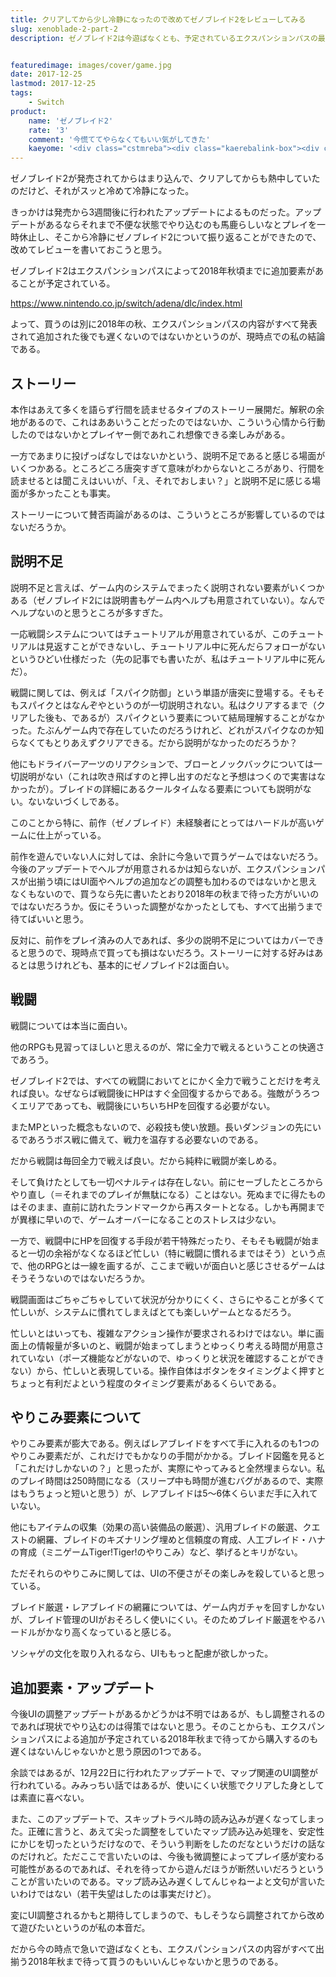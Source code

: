 ```yaml
---
title: クリアしてから少し冷静になったので改めてゼノブレイド2をレビューしてみる
slug: xenoblade-2-part-2
description: ゼノブレイド2は今遊ばなくとも、予定されているエクスパンションパスの最後の要素が追加される2018年秋まで待ってもいいのではないかと思う。戦闘が面白く、ストーリーもよく、やりこみ要素も多いのだが、今後微調整が加わる可能性があるので、それを待った方がいいのではないかというのがその理由だ。


featuredimage: images/cover/game.jpg
date: 2017-12-25
lastmod: 2017-12-25
tags: 
    - Switch
product:
    name: 'ゼノブレイド2'
    rate: '3'
    comment: '今慌ててやらなくてもいい気がしてきた'
    kaeyome: '<div class="cstmreba"><div class="kaerebalink-box"><div class="kaerebalink-image"><a href="https://www.amazon.co.jp/exec/obidos/ASIN/B075LC4PSL/illusionspace-22/" target="_blank" rel="nofollow" ><img src="https://images-fe.ssl-images-amazon.com/images/I/6144iEeGU1L._SL160_.jpg" style="border: none;" /></a></div><div class="kaerebalink-info"><div class="kaerebalink-name"><a href="https://www.amazon.co.jp/exec/obidos/ASIN/B075LC4PSL/illusionspace-22/" target="_blank" rel="nofollow" >Xenoblade2 (ゼノブレイド2) 【オリジナルマリオグッズが抽選で当たるシリアルコード配信(2018/1/8注文分まで)】</a><div class="kaerebalink-powered-date">posted with <a href="https://kaereba.com" rel="nofollow" target="_blank">カエレバ</a></div></div><div class="kaerebalink-detail"> 任天堂 2017-12-01    </div><div class="kaerebalink-link1"><div class="shoplinkamazon"><a href="https://www.amazon.co.jp/gp/search?keywords=%E3%82%BC%E3%83%8E%E3%83%96%E3%83%AC%E3%82%A4%E3%83%892&__mk_ja_JP=%E3%82%AB%E3%82%BF%E3%82%AB%E3%83%8A&tag=illusionspace-22" target="_blank" rel="nofollow" >Amazon</a></div><div class="shoplinkrakuten"><a href="https://hb.afl.rakuten.co.jp/hgc/11b85a2b.54f625b8.11b85a2c.594e2eba/?pc=http%3A%2F%2Fsearch.rakuten.co.jp%2Fsearch%2Fmall%2F%25E3%2582%25BC%25E3%2583%258E%25E3%2583%2596%25E3%2583%25AC%25E3%2582%25A4%25E3%2583%25892%2F-%2Ff.1-p.1-s.1-sf.0-st.A-v.2%3Fx%3D0%26scid%3Daf_ich_link_urltxt%26m%3Dhttp%3A%2F%2Fm.rakuten.co.jp%2F" target="_blank" rel="nofollow" >楽天市場</a></div></div></div><div class="booklink-footer"></div></div></div>'
---
```


ゼノブレイド2が発売されてからはまり込んで、クリアしてからも熱中していたのだけど、それがスッと冷めて冷静になった。

きっかけは発売から3週間後に行われたアップデートによるものだった。アップデートがあるならそれまで不便な状態でやり込むのも馬鹿らしいなとプレイを一時休止し、そこから冷静にゼノブレイド2について振り返ることができたので、改めてレビューを書いておこうと思う。

ゼノブレイド2はエクスパンションパスによって2018年秋頃までに追加要素があることが予定されている。

<a href="https://www.nintendo.co.jp/switch/adena/dlc/index.html">https://www.nintendo.co.jp/switch/adena/dlc/index.html</a>

よって、買うのは別に2018年の秋、エクスパンションパスの内容がすべて発表されて追加された後でも遅くないのではないかというのが、現時点での私の結論である。


## ストーリー


本作はあえて多くを語らず行間を読ませるタイプのストーリー展開だ。解釈の余地があるので、これはああいうことだったのではないか、こういう心情から行動したのではないかとプレイヤー側であれこれ想像できる楽しみがある。

一方であまりに投げっぱなしではないかという、説明不足であると感じる場面がいくつかある。ところどころ唐突すぎて意味がわからないところがあり、行間を読ませるとは聞こえはいいが、「え、それでおしまい？」と説明不足に感じる場面が多かったことも事実。

ストーリーについて賛否両論があるのは、こういうところが影響しているのではないだろうか。


## 説明不足


説明不足と言えば、ゲーム内のシステムでまったく説明されない要素がいくつかある（ゼノブレイド2には説明書もゲーム内ヘルプも用意されていない）。なんでヘルプないのと思うところが多すぎた。

一応戦闘システムについてはチュートリアルが用意されているが、このチュートリアルは見返すことができないし、チュートリアル中に死んだらフォローがないというひどい仕様だった（先の記事でも書いたが、私はチュートリアル中に死んだ）。

戦闘に関しては、例えば「スパイク防御」という単語が唐突に登場する。そもそもスパイクとはなんぞやというのが一切説明されない。私はクリアするまで（クリアした後も、であるが）スパイクという要素について結局理解することがなかった。たぶんゲーム内で存在していたのだろうけれど、どれがスパイクなのか知らなくてもとりあえずクリアできる。だから説明がなかったのだろうか？

他にもドライバーアーツのリアクションで、ブローとノックバックについては一切説明がない（これは吹き飛ばすのと押し出すのだなと予想はつくので実害はなかったが）。ブレイドの詳細にあるクールタイムなる要素についても説明がない。ないないづくしである。

このことから特に、前作（ゼノブレイド）未経験者にとってはハードルが高いゲームに仕上がっている。

前作を遊んでいない人に対しては、余計に今急いで買うゲームではないだろう。今後のアップデートでヘルプが用意されるかは知らないが、エクスパンションパスが出揃う頃にはUI面やヘルプの追加などの調整も加わるのではないかと思えなくもないので、買うなら先に書いたとおり2018年の秋まで待った方がいいのではないだろうか。仮にそういった調整がなかったとしても、すべて出揃うまで待てばいいと思う。

反対に、前作をプレイ済みの人であれば、多少の説明不足についてはカバーできると思うので、現時点で買っても損はないだろう。ストーリーに対する好みはあるとは思うけれども、基本的にゼノブレイド2は面白い。


## 戦闘


戦闘については本当に面白い。

他のRPGも見習ってほしいと思えるのが、常に全力で戦えるということの快適さであろう。

ゼノブレイド2では、すべての戦闘においてとにかく全力で戦うことだけを考えれば良い。なぜならば戦闘後にHPはすぐ全回復するからである。強敵がうろつくエリアであっても、戦闘後にいちいちHPを回復する必要がない。

またMPといった概念もないので、必殺技も使い放題。長いダンジョンの先にいるであろうボス戦に備えて、戦力を温存する必要ないのである。

だから戦闘は毎回全力で戦えば良い。だから純粋に戦闘が楽しめる。

そして負けたとしても一切ペナルティは存在しない。前にセーブしたところからやり直し（＝それまでのプレイが無駄になる）ことはない。死ぬまでに得たものはそのまま、直前に訪れたランドマークから再スタートとなる。しかも再開までが異様に早いので、ゲームオーバーになることのストレスは少ない。

一方で、戦闘中にHPを回復する手段が若干特殊だったり、そもそも戦闘が始まると一切の余裕がなくなるほど忙しい（特に戦闘に慣れるまではそう）という点で、他のRPGとは一線を画するが、ここまで戦いが面白いと感じさせるゲームはそうそうないのではないだろうか。

戦闘画面はごちゃごちゃしていて状況が分かりにくく、さらにやることが多くて忙しいが、システムに慣れてしまえばとても楽しいゲームとなるだろう。

忙しいとはいっても、複雑なアクション操作が要求されるわけではない。単に画面上の情報量が多いのと、戦闘が始まってしまうとゆっくり考える時間が用意されていない（ポーズ機能などがないので、ゆっくりと状況を確認することができない）から、忙しいと表現している。操作自体はボタンをタイミングよく押すとちょっと有利だよという程度のタイミング要素があるくらいである。


## やりこみ要素について


やりこみ要素が膨大である。例えばレアブレイドをすべて手に入れるのも1つのやりこみ要素だが、これだけでもかなりの手間がかかる。ブレイド図鑑を見ると「これだけしかないの？」と思ったが、実際にやってみると全然埋まらない。私のプレイ時間は250時間になる（スリープ中も時間が進むバグがあるので、実際はもうちょっと短いと思う）が、レアブレイドは5〜6体くらいまだ手に入れていない。

他にもアイテムの収集（効果の高い装備品の厳選）、汎用ブレイドの厳選、クエストの網羅、ブレイドのキズナリング埋めと信頼度の育成、人工ブレイド・ハナの育成（ミニゲームTiger!Tiger!のやりこみ）など、挙げるとキリがない。

ただそれらのやりこみに関しては、UIの不便さがその楽しみを殺していると思っている。

ブレイド厳選・レアブレイドの網羅については、ゲーム内ガチャを回すしかないが、ブレイド管理のUIがおそろしく使いにくい。そのためブレイド厳選をやるハードルがかなり高くなっていると感じる。

ソシャゲの文化を取り入れるなら、UIももっと配慮が欲しかった。


## 追加要素・アップデート


今後UIの調整アップデートがあるかどうかは不明ではあるが、もし調整されるのであれば現状でやり込むのは得策ではないと思う。そのことからも、エクスパンションパスによる追加が予定されている2018年秋まで待ってから購入するのも遅くはないんじゃないかと思う原因の1つである。

余談ではあるが、12月22日に行われたアップデートで、マップ関連のUI調整が行われている。みみっちい話ではあるが、使いにくい状態でクリアした身としては素直に喜べない。

また、このアップデートで、スキップトラベル時の読み込みが遅くなってしまった。正確に言うと、あえて尖った調整をしていたマップ読み込み処理を、安定性にかじを切ったというだけなので、そういう判断をしたのだなというだけの話なのだけれど。ただここで言いたいのは、今後も微調整によってプレイ感が変わる可能性があるのであれば、それを待ってから遊んだほうが断然いいだろうということが言いたいのである。マップ読み込み遅くしてんじゃねーよと文句が言いたいわけではない（若干失望はしたのは事実だけど）。

変にUI調整されるかもと期待してしまうので、もしそうなら調整されてから改めて遊びたいというのが私の本音だ。

だから今の時点で急いで遊ばなくとも、エクスパンションパスの内容がすべて出揃う2018年秋まで待って買うのもいいんじゃないかと思うのである。


  